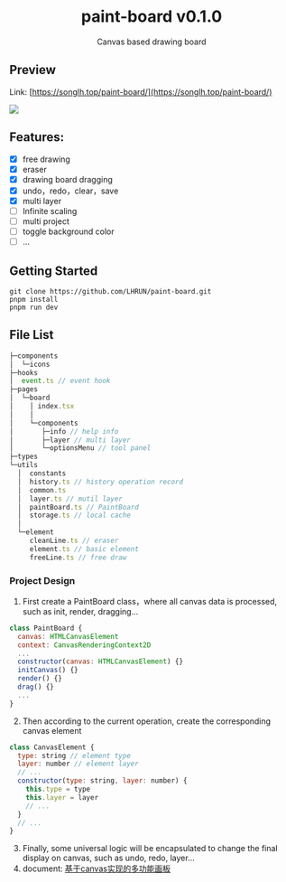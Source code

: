 <h1 align="center">paint-board v0.1.0</h1>
<div align="center">

  Canvas based drawing board

</div>

## Preview
Link: [https://songlh.top/paint-board/](https://songlh.top/paint-board/)

![](https://s1.ax1x.com/2022/09/21/xiXVPK.png)

## Features: 
- [x] free drawing
- [x] eraser
- [x] drawing board dragging
- [x] undo，redo，clear，save
- [x] multi layer
- [ ] Infinite scaling
- [ ] multi project
- [ ] toggle background color
- [ ] ...

## Getting Started
```
git clone https://github.com/LHRUN/paint-board.git
pnpm install
pnpm run dev
```

## File List

```js
├─components        
│  └─icons
├─hooks
│  event.ts // event hook
├─pages
│  └─board
│    │ index.tsx
│    │
│    └─components
│       ├─info // help info
│       ├─layer // multi layer
│       └─optionsMenu // tool panel
├─types
└─utils
  │  constants
  │  history.ts // history operation record
  │  common.ts 
  │  layer.ts // mutil layer
  │  paintBoard.ts // PaintBoard
  │  storage.ts // local cache
  │
  └─element
     cleanLine.ts // eraser
     element.ts // basic element
     freeLine.ts // free draw
```

### Project Design
1. First create a PaintBoard class，where all canvas data is processed, such as init, render, dragging...
```js
class PaintBoard {
  canvas: HTMLCanvasElement
  context: CanvasRenderingContext2D
  ...
  constructor(canvas: HTMLCanvasElement) {}
  initCanvas() {}
  render() {}
  drag() {}
  ...
}
```
2. Then according to the current operation, create the corresponding canvas element
```js
class CanvasElement {
  type: string // element type
  layer: number // element layer
  // ...
  constructor(type: string, layer: number) {
    this.type = type
    this.layer = layer
    // ...
  }
  // ...
}
```
3. Finally, some universal logic will be encapsulated to change the final display on canvas, such as undo, redo, layer...
4. document: [基于canvas实现的多功能画板](https://lhrun.github.io/2022/09/21/%E5%9F%BA%E4%BA%8Ecanvas%E5%AE%9E%E7%8E%B0%E7%9A%84%E5%A4%9A%E5%8A%9F%E8%83%BD%E7%94%BB%E6%9D%BF/)

